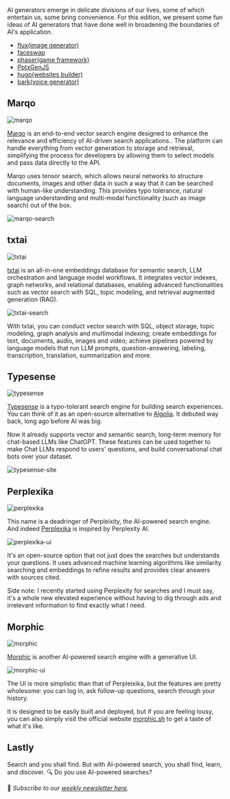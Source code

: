 AI generators emerge in delicate divisions of our lives, some of which entertain us, some bring convenience. For this edition, we present some fun ideas of AI generators that have done well in broadening the boundaries of AI's application.

-   [flux(image generator)](#flux)
-   [faceswap](#faceswap)
-   [phaser(game framework)](#phaser)
-   [PptxGenJS](#pptxgenjs)
-   [hugo(websites builder)](#hugo)
-   [bark(voice generator)](#bark)

## Marqo

![marqo](/assets/blog/ai-search/marqo.webp)

[Marqo](https://github.com/marqo-ai/marqo) is an end-to-end vector search engine designed to enhance the relevance and efficiency of AI-driven search applications.. The platform can handle everything from vector generation to storage and retrieval, simplifying the process for developers by allowing them to select models and pass data directly to the API.

Marqo uses tensor search, which allows neural networks to structure documents, images and other data in such a way that it can be searched with human-like understanding. This provides typo tolerance, natural language understanding and multi-modal functionality (such as image search) out of the box.

![marqo-search](/assets/blog/ai-search/marqo-search.webp)

## txtai

![txtai](/assets/blog/ai-search/txtai.webp)

[txtai](https://github.com/neuml/txtai) is an all-in-one embeddings database for semantic search, LLM orchestration and language model workflows. It integrates vector indexes, graph networks, and relational databases, enabling advanced functionalities such as vector search with SQL, topic modeling, and retrieval augmented generation (RAG).

![txtai-search](/assets/blog/ai-search/txtai-search.webp)

With txtai, you can conduct vector search with SQL, object storage, topic modeling, graph analysis and multimodal indexing; create embeddings for text, documents, audio, images and video; achieve pipelines powered by language models that run LLM prompts, question-answering, labeling, transcription, translation, summarization and more.

## Typesense

![typesense](/assets/blog/ai-search/typesense.webp)

[Typesense](https://github.com/typesense/typesense) is a typo-tolerant search engine for building search experiences. You can think of it as an open-source alternative to [Algolia](https://typesense.org/typesense-vs-algolia-vs-elasticsearch-vs-meilisearch/). It debuted way back, long ago before AI was big.

Now it already supports vector and semantic search, long-term memory for chat-based LLMs like ChatGPT. These features can be used together to make Chat LLMs respond to users' questions, and build conversational chat bots over your dataset.

![typesense-site](/assets/blog/ai-search/typesense-site.webp)

## Perplexika

![perplexika](/assets/blog/ai-search/perplexika.webp)

This name is a deadringer of Perpleixity, the AI-powered search engine. And indeed [Perplexika](https://github.com/ItzCrazyKns/Perplexica) is inspired by Perplexity AI.

![perplexika-ui](/assets/blog/ai-search/perplexika-ui.webp)

It's an open-source option that not just does the searches but understands your questions. It uses advanced machine learning algorithms like similarity searching and embeddings to refine results and provides clear answers with sources cited.

Side note: I recently started using Perplexity for searches and I must say, it's a whole new elevated experience without having to dig through ads and irrelevant information to find exactly what I need.

## Morphic

![morphic](/assets/blog/ai-search/morphic.webp)

[Morphic](https://github.com/miurla/morphic) is another AI-powered search engine with a generative UI.

![morphic-ui](/assets/blog/ai-search/morphic-ui.webp)

The UI is more simplistic than that of Perpleixika, but the features are pretty wholesome: you can log in, ask follow-up questions, search through your history.

It is designed to be easily built and deployed, but if you are feeling lousy, you can also simply visit the official website [morphic.sh](https://morphic.sh/) to get a taste of what it's like.

## Lastly

Search and you shall find. But with AI-powered search, you shall find, learn, and discover. 🔍 Do you use AI-powered searches?

📧 *Subscribe to our [weekly newsletter here](https://star-history.beehiiv.com/subscribe).*
